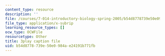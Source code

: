 ```yaml
---
content_type: resource
description: ''
file: /courses/7-014-introductory-biology-spring-2005/b54d8778739e50e0984ae24191b771fb_BhS5s1T1as8.vtt
file_type: application/x-subrip
learning_resource_types: []
ocw_type: OCWFile
resourcetype: Other
title: 3play caption file
uid: b54d8778-739e-50e0-984a-e24191b771fb
---
```

